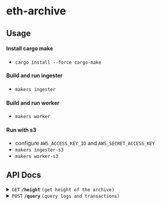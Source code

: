 # eth-archive

## Usage

#### Install cargo make

- `cargo install --force cargo-make`

#### Build and run ingester

- `makers ingester`

#### Build and run worker

- `makers worker`

#### Run with s3
- configure `AWS_ACCESS_KEY_ID` and `AWS_SECRET_ACCESS_KEY`
- `makers ingester-s3`
- `makers worker-s3`

## API Docs


<details>

<summary><code>GET</code> <code><b>/height</b></code> <code>(get height of the archive)</code></summary>

##### Example Response

```json
{
  "height": 16576911
}
```

</details>

<details>

<summary><code>POST</code> <code><b>/query</b></code> <code>(query logs and transactions)</code></summary>

<details>

<summary>

##### Example Request

</summary>

```json
{
  "fromBlock": 14495889,
  "toBlock": 14495889,
  "logs": [
    {
      "address": [
        "0x3883f5e181fccaF8410FA61e12b59BAd963fb645"
      ],
      "topics": [
        [
          "0xddf252ad1be2c89b69c2b068fc378daa952ba7f163c4a11628f55a4df523b3ef"
        ]
      ],
      "fieldSelection": {
        "block": {
          "id": true,
          "number": true,
          "hash": true,
          "parentHash": true,
          "nonce": true
        },
        "log": {
          "id": true,
          "address": true,
          "index": true,
          "transactionIndex": true,
          "topics": true,
          "data": true
        },
        "transaction": {
          "id": true,
          "to": true,
          "index": true,
          "hash": true
        }
      }
    }
  ],
  "transactions": []
}
```
</details>

<details>

<summary>

##### Example Response

</summary>

```json
{
  "data": [
    [
      {
        "block": {
          "parentHash": "0x455864413159d92478ad496a627533ce6fdd83d6ed47528b8790b96135325d64",
          "number": 14495889,
          "nonce": "17265704492997010732",
          "hash": "0x344fc5e67555bfb42f759be7ee372fad30bcbebf780cbfb901f546683ed22517"
        },
        "transactions": [
          {
            "to": "0x3883f5e181fccaf8410fa61e12b59bad963fb645",
            "blockNumber": 14495889,
            "index": 299,
            "hash": "0x8f45965dd61dc189b94306b0f13cc3338374f687d527c64c1f19c994b39ae3b2"
          }
        ],
        "logs": [
          {
            "address": "0x3883f5e181fccaf8410fa61e12b59bad963fb645",
            "blockNumber": 14495889,
            "data": "0x0000000000000000000000000000000000000000000000008ac7230489e80000",
            "index": 379,
            "topics": [
              "0xddf252ad1be2c89b69c2b068fc378daa952ba7f163c4a11628f55a4df523b3ef",
              "0x0000000000000000000000005bf2f6612dfc3d0d1e0c6799534228b41369d39e",
              "0x000000000000000000000000254d3f04543145f3a991b61675ca0bb353f669c9"
            ],
            "transactionIndex": 299
          }
        ]
      }
    ]
  ],
  "archiveHeight": 16576932,
  "nextBlock": 14495890,
  "totalTime": 58
}
```

</details>
</details>
